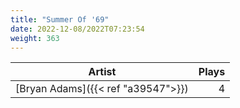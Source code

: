 ```yaml
---
title: "Summer Of '69"
date: 2022-12-08/2022T07:23:54
weight: 363
---
```




 Artist | Plays 
----- | -----:
[Bryan Adams]({{< ref "a39547">}}) | 4
